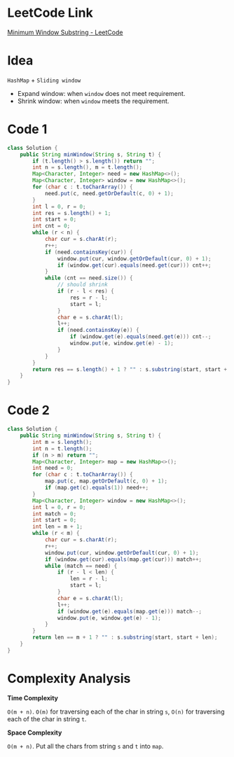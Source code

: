 # LeetCode Link

[Minimum Window Substring - LeetCode](https://leetcode.com/problems/minimum-window-substring/)

# Idea

`HashMap` + `Sliding window`

-   Expand window: when `window` does not meet requirement.
-   Shrink window: when `window` meets the requirement.

# Code 1

```java
class Solution {
    public String minWindow(String s, String t) {
        if (t.length() > s.length()) return "";
        int n = s.length(), m = t.length();
        Map<Character, Integer> need = new HashMap<>();
        Map<Character, Integer> window = new HashMap<>();
        for (char c : t.toCharArray()) {
            need.put(c, need.getOrDefault(c, 0) + 1);
        }
        int l = 0, r = 0;
        int res = s.length() + 1;
        int start = 0;
        int cnt = 0;
        while (r < n) {
            char cur = s.charAt(r);
            r++;
            if (need.containsKey(cur)) {
                window.put(cur, window.getOrDefault(cur, 0) + 1);
                if (window.get(cur).equals(need.get(cur))) cnt++;
            }
            while (cnt == need.size()) {
                // should shrink
                if (r - l < res) {
                    res = r - l;
                    start = l;
                }
                char e = s.charAt(l);
                l++;
                if (need.containsKey(e)) {
                    if (window.get(e).equals(need.get(e))) cnt--;
                    window.put(e, window.get(e) - 1);
                }
            }
        }
        return res == s.length() + 1 ? "" : s.substring(start, start + res);
    }
}
```

# Code 2

```java
class Solution {
    public String minWindow(String s, String t) {
        int m = s.length();
        int n = t.length();
        if (n > m) return "";
        Map<Character, Integer> map = new HashMap<>();
        int need = 0;
        for (char c : t.toCharArray()) {
            map.put(c, map.getOrDefault(c, 0) + 1);
            if (map.get(c).equals(1)) need++;
        }
        Map<Character, Integer> window = new HashMap<>();
        int l = 0, r = 0;
        int match = 0;
        int start = 0;
        int len = m + 1;
        while (r < m) {
            char cur = s.charAt(r);
            r++;
            window.put(cur, window.getOrDefault(cur, 0) + 1);
            if (window.get(cur).equals(map.get(cur))) match++;
            while (match == need) {
                if (r - l < len) {
                    len = r - l;
                    start = l;
                }
                char e = s.charAt(l);
                l++;
                if (window.get(e).equals(map.get(e))) match--;
                window.put(e, window.get(e) - 1);
            }
        }
        return len == m + 1 ? "" : s.substring(start, start + len);
    }
}
```

# Complexity Analysis

**Time Complexity**

`O(m + n)`. `O(m)` for traversing each of the char in string `s`, `O(n)` for traversing each of the char in string `t`.

**Space Complexity**

`O(m + n)`. Put all the chars from string `s` and `t` into `map`.
